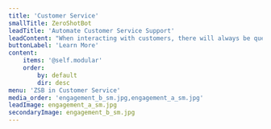 ```yaml
---
title: 'Customer Service'
smallTitle: ZeroShotBot
leadTitle: 'Automate Customer Service Support'
leadContent: "When interacting with customers, there will always be questions that are frequently asked. These questions often require answers that are repetitive, and\nresponding to them each time they are asked may be time a rather time-consuming task for customer service representatives. Chatbots are able to provide\nautomated, highly accurate and empathetic answers in an instant, creating a highly personalized, more efficient user experience."
buttonLabel: 'Learn More'
content:
    items: '@self.modular'
    order:
        by: default
        dir: desc
menu: 'ZSB in Customer Service'
media_order: 'engagement_b_sm.jpg,engagement_a_sm.jpg'
leadImage: engagement_a_sm.jpg
secondaryImage: engagement_b_sm.jpg
---
```


